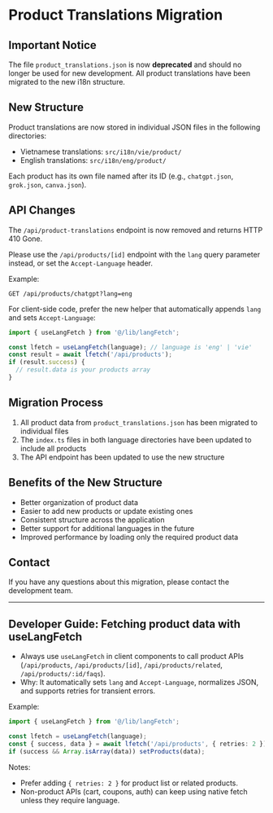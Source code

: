 # Product Translations Migration

## Important Notice

The file `product_translations.json` is now **deprecated** and should no longer be used for new development. All product translations have been migrated to the new i18n structure.

## New Structure

Product translations are now stored in individual JSON files in the following directories:

- Vietnamese translations: `src/i18n/vie/product/`
- English translations: `src/i18n/eng/product/`

Each product has its own file named after its ID (e.g., `chatgpt.json`, `grok.json`, `canva.json`).

## API Changes

The `/api/product-translations` endpoint is now removed and returns HTTP 410 Gone.

Please use the `/api/products/[id]` endpoint with the `lang` query parameter instead, or set the `Accept-Language` header.

Example:
```
GET /api/products/chatgpt?lang=eng
```

For client-side code, prefer the new helper that automatically appends `lang` and sets `Accept-Language`:

```ts
import { useLangFetch } from '@/lib/langFetch';

const lfetch = useLangFetch(language); // language is 'eng' | 'vie'
const result = await lfetch('/api/products');
if (result.success) {
  // result.data is your products array
}
```


## Migration Process

1. All product data from `product_translations.json` has been migrated to individual files
2. The `index.ts` files in both language directories have been updated to include all products
3. The API endpoint has been updated to use the new structure

## Benefits of the New Structure

- Better organization of product data
- Easier to add new products or update existing ones
- Consistent structure across the application
- Better support for additional languages in the future
- Improved performance by loading only the required product data

## Contact

If you have any questions about this migration, please contact the development team.

---

## Developer Guide: Fetching product data with useLangFetch

- Always use `useLangFetch` in client components to call product APIs (`/api/products`, `/api/products/[id]`, `/api/products/related`, `/api/products/:id/faqs`).
- Why: It automatically sets `lang` and `Accept-Language`, normalizes JSON, and supports retries for transient errors.

Example:

```ts
import { useLangFetch } from '@/lib/langFetch';

const lfetch = useLangFetch(language);
const { success, data } = await lfetch('/api/products', { retries: 2 });
if (success && Array.isArray(data)) setProducts(data);
```

Notes:
- Prefer adding `{ retries: 2 }` for product list or related products.
- Non-product APIs (cart, coupons, auth) can keep using native fetch unless they require language.

